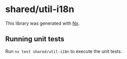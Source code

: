 # shared/util-i18n

This library was generated with [Nx](https://nx.dev).

## Running unit tests

Run `nx test shared/util-i18n` to execute the unit tests.
